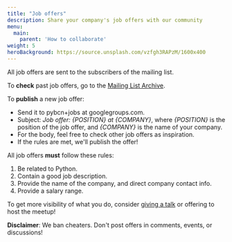 ```yaml
---
title: "Job offers"
description: Share your company's job offers with our community
menu:
  main:
    parent: 'How to collaborate'
weight: 5
heroBackground: https://source.unsplash.com/vzfgh3RAPzM/1600x400
---
```


All job offers are sent to the subscribers of the mailing list.

To **check** past job offers, go to the [Mailing List Archive](https://www.meetup.com/python-barcelona/messages/archive/).

To **publish** a new job offer:

* Send it to pybcn+jobs at googlegroups.com.
* Subject: *Job offer: {POSITION} at {COMPANY}*, where *{POSITION}* is the position of the job offer, and *{COMPANY}* is the name of your company.
* For the body, feel free to check other job offers as inspiration.
* If the rules are met, we'll publish the offer!

All job offers **must** follow these rules:

1. Be related to Python.
2. Contain a good job description.
3. Provide the name of the company, and direct company contact info.
4. Provide a salary range.

To get more visibility of what you do, consider [giving a talk](/pybcn_association/propose-a-talk/) or offering to host the meetup!

**Disclaimer**: We ban cheaters. Don't post offers in comments, events, or discussions!

